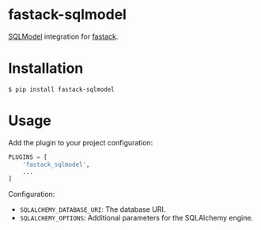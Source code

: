 # fastack-sqlmodel

[SQLModel](https://github.com/tiangolo/sqlmodel) integration for [fastack](https://github.com/fastack-dev/fastack).

# Installation

```
$ pip install fastack-sqlmodel
```

# Usage

Add the plugin to your project configuration:

```python
PLUGINS = [
    'fastack_sqlmodel',
    ...
]
```

Configuration:

* ``SQLALCHEMY_DATABASE_URI``: The database URI.
* ``SQLALCHEMY_OPTIONS``: Additional parameters for the SQLAlchemy engine.
